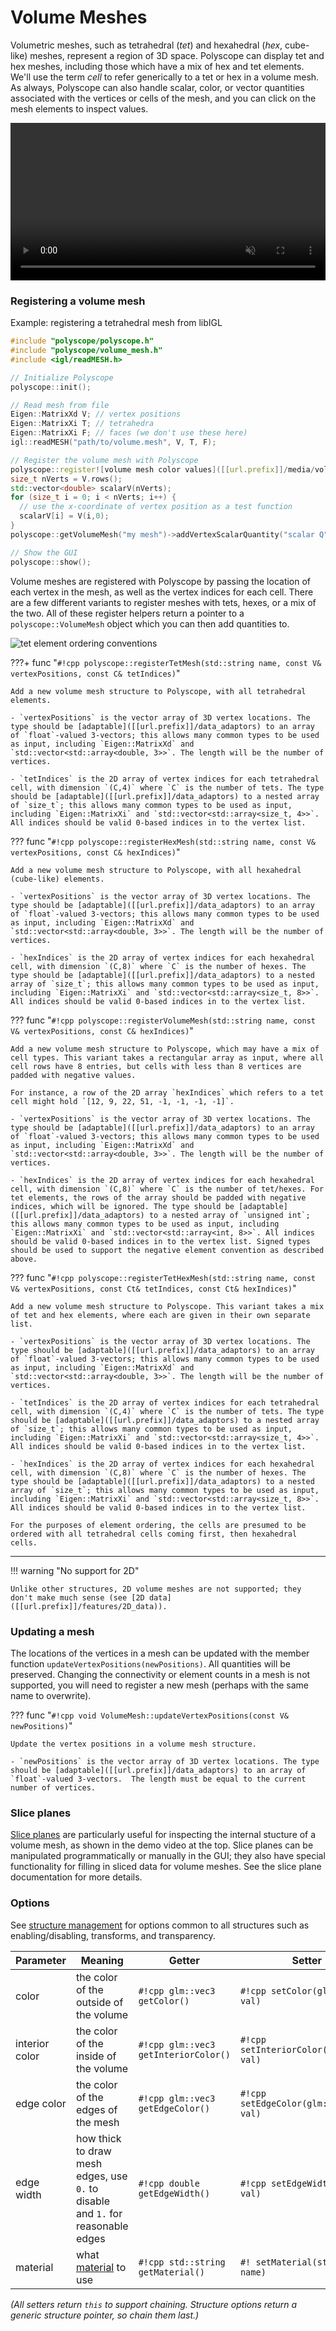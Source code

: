 # Volume Meshes

Volumetric meshes, such as tetrahedral (*tet*) and hexahedral (*hex*, cube-like) meshes, represent a region of 3D space. Polyscope can display tet and hex meshes, including those which have a mix of hex and tet elements. We'll use the term *cell* to refer generically to a tet or hex in a volume mesh. As always, Polyscope can also handle scalar, color, or vector quantities associated with the vertices or cells of the mesh, and you can click on the mesh elements to inspect values.

<video width=100% autoplay muted loop>
  <source src="/media/movies/volume_demo_compress.mp4" type="video/mp4">
  Your browser does not support the video tag.
</video>

### Registering a volume mesh

Example: registering a tetrahedral mesh from libIGL
```cpp
#include "polyscope/polyscope.h"
#include "polyscope/volume_mesh.h"
#include <igl/readMESH.h>

// Initialize Polyscope
polyscope::init();

// Read mesh from file
Eigen::MatrixXd V; // vertex positions
Eigen::MatrixXi T; // tetrahedra
Eigen::MatrixXi F; // faces (we don't use these here)
igl::readMESH("path/to/volume.mesh", V, T, F);

// Register the volume mesh with Polyscope
polyscope::register![volume mesh color values]([[url.prefix]]/media/volume_color.jpg)ntity
size_t nVerts = V.rows();
std::vector<double> scalarV(nVerts);
for (size_t i = 0; i < nVerts; i++) {
  // use the x-coordinate of vertex position as a test function
  scalarV[i] = V(i,0);
}
polyscope::getVolumeMesh("my mesh")->addVertexScalarQuantity("scalar Q", scalarV);

// Show the GUI
polyscope::show();
```

Volume meshes are registered with Polyscope by passing the location of each vertex in the mesh, as well as the vertex indices for each cell. There are a few different variants to register meshes with tets, hexes, or a mix of the two. All of these register helpers return a pointer to a `polyscope::VolumeMesh` object which you can then add quantities to.

![tet element ordering conventions]([[url.prefix]]/media/tet_element_orderings.jpg)

???+ func "`#!cpp polyscope::registerTetMesh(std::string name, const V& vertexPositions, const C& tetIndices)`"

    Add a new volume mesh structure to Polyscope, with all tetrahedral elements.

    - `vertexPositions` is the vector array of 3D vertex locations. The type should be [adaptable]([[url.prefix]]/data_adaptors) to an array of `float`-valued 3-vectors; this allows many common types to be used as input, including `Eigen::MatrixXd` and `std::vector<std::array<double, 3>>`. The length will be the number of vertices.

    - `tetIndices` is the 2D array of vertex indices for each tetrahedral cell, with dimension `(C,4)` where `C` is the number of tets. The type should be [adaptable]([[url.prefix]]/data_adaptors) to a nested array of `size_t`; this allows many common types to be used as input, including `Eigen::MatrixXi` and `std::vector<std::array<size_t, 4>>`. All indices should be valid 0-based indices in to the vertex list.

??? func "`#!cpp polyscope::registerHexMesh(std::string name, const V& vertexPositions, const C& hexIndices)`"

    Add a new volume mesh structure to Polyscope, with all hexahedral (cube-like) elements.

    - `vertexPositions` is the vector array of 3D vertex locations. The type should be [adaptable]([[url.prefix]]/data_adaptors) to an array of `float`-valued 3-vectors; this allows many common types to be used as input, including `Eigen::MatrixXd` and `std::vector<std::array<double, 3>>`. The length will be the number of vertices.

    - `hexIndices` is the 2D array of vertex indices for each hexahedral cell, with dimension `(C,8)` where `C` is the number of hexes. The type should be [adaptable]([[url.prefix]]/data_adaptors) to a nested array of `size_t`; this allows many common types to be used as input, including `Eigen::MatrixXi` and `std::vector<std::array<size_t, 8>>`. All indices should be valid 0-based indices in to the vertex list.

??? func "`#!cpp polyscope::registerVolumeMesh(std::string name, const V& vertexPositions, const C& hexIndices)`"

    Add a new volume mesh structure to Polyscope, which may have a mix of cell types. This variant takes a rectangular array as input, where all cell rows have 8 entries, but cells with less than 8 vertices are padded with negative values.
    
    For instance, a row of the 2D array `hexIndices` which refers to a tet cell might hold `[12, 9, 22, 51, -1, -1, -1, -1]`.

    - `vertexPositions` is the vector array of 3D vertex locations. The type should be [adaptable]([[url.prefix]]/data_adaptors) to an array of `float`-valued 3-vectors; this allows many common types to be used as input, including `Eigen::MatrixXd` and `std::vector<std::array<double, 3>>`. The length will be the number of vertices.

    - `hexIndices` is the 2D array of vertex indices for each hexahedral cell, with dimension `(C,8)` where `C` is the number of tet/hexes. For tet elements, the rows of the array should be padded with negative indices, which will be ignored. The type should be [adaptable]([[url.prefix]]/data_adaptors) to a nested array of `unsigned int`; this allows many common types to be used as input, including `Eigen::MatrixXi` and `std::vector<std::array<int, 8>>`. All indices should be valid 0-based indices in to the vertex list. Signed types should be used to support the negative element convention as described above.

??? func "`#!cpp polyscope::registerTetHexMesh(std::string name, const V& vertexPositions, const Ct& tetIndices, const Ct& hexIndices)`"

    Add a new volume mesh structure to Polyscope. This variant takes a mix of tet and hex elements, where each are given in their own separate list.

    - `vertexPositions` is the vector array of 3D vertex locations. The type should be [adaptable]([[url.prefix]]/data_adaptors) to an array of `float`-valued 3-vectors; this allows many common types to be used as input, including `Eigen::MatrixXd` and `std::vector<std::array<double, 3>>`. The length will be the number of vertices.
    
    - `tetIndices` is the 2D array of vertex indices for each tetrahedral cell, with dimension `(C,4)` where `C` is the number of tets. The type should be [adaptable]([[url.prefix]]/data_adaptors) to a nested array of `size_t`; this allows many common types to be used as input, including `Eigen::MatrixXi` and `std::vector<std::array<size_t, 4>>`. All indices should be valid 0-based indices in to the vertex list.

    - `hexIndices` is the 2D array of vertex indices for each hexahedral cell, with dimension `(C,8)` where `C` is the number of hexes. The type should be [adaptable]([[url.prefix]]/data_adaptors) to a nested array of `size_t`; this allows many common types to be used as input, including `Eigen::MatrixXi` and `std::vector<std::array<size_t, 8>>`. All indices should be valid 0-based indices in to the vertex list.

    For the purposes of element ordering, the cells are presumed to be ordered with all tetrahedral cells coming first, then hexahedral cells.

---

!!! warning "No support for 2D"

    Unlike other structures, 2D volume meshes are not supported; they don't make much sense (see [2D data]([[url.prefix]]/features/2D_data)).


### Updating a mesh

The locations of the vertices in a mesh can be updated with the member function `updateVertexPositions(newPositions)`. All quantities will be preserved. Changing the connectivity or element counts in a mesh is not supported, you will need to register a new mesh (perhaps with the same name to overwrite).


??? func "`#!cpp void VolumeMesh::updateVertexPositions(const V& newPositions)`"

    Update the vertex positions in a volume mesh structure.

    - `newPositions` is the vector array of 3D vertex locations. The type should be [adaptable]([[url.prefix]]/data_adaptors) to an array of `float`-valued 3-vectors.  The length must be equal to the current number of vertices.


### Slice planes

[Slice planes]([[url.prefix]]/features/slice_planes) are particularly useful for inspecting the internal stucture of a volume mesh, as shown in the demo video at the top. Slice planes can be manipulated programmatically or manually in the GUI; they also have special functionality for filling in sliced data for volume meshes. See the slice plane documentation for more details. 


### Options

See [structure management]([[url.prefix]]/structures/structure_management/#structure-options) for options common to all structures such as enabling/disabling, transforms, and transparency.

**Parameter** | **Meaning** | **Getter** | **Setter** | **Persistent?**
--- | --- | --- | --- | ---
color | the color of the outside of the volume | `#!cpp glm::vec3 getColor()` | `#!cpp setColor(glm::vec3 val)` | [yes]([[url.prefix]]/basics/parameters/#persistent-values)
interior color | the color of the inside of the volume | `#!cpp glm::vec3 getInteriorColor()` | `#!cpp setInteriorColor(glm::vec3 val)` | [yes]([[url.prefix]]/basics/parameters/#persistent-values)
edge color | the color of the edges of the mesh | `#!cpp glm::vec3 getEdgeColor()` | `#!cpp setEdgeColor(glm::vec3 val)` | [yes]([[url.prefix]]/basics/parameters/#persistent-values)
edge width | how thick to draw mesh edges, use `0.` to disable and `1.` for reasonable edges | `#!cpp double getEdgeWidth()` | `#!cpp setEdgeWidth(double val)` | [yes]([[url.prefix]]/basics/parameters/#persistent-values)
material | what [material]([[url.prefix]]/features/materials) to use | `#!cpp std::string getMaterial()` | `#! setMaterial(std::string name)` | [yes]([[url.prefix]]/basics/parameters/#persistent-values) |

_(All setters return `this` to support chaining. Structure options return a generic structure pointer, so chain them last.)_
